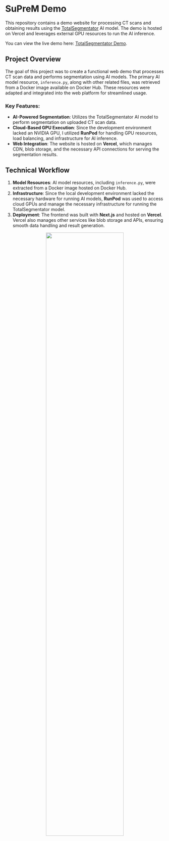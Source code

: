 # SuPreM Demo

This repository contains a demo website for processing CT scans and obtaining results using the [TotalSegmentator](https://github.com/wasserth/TotalSegmentator) AI model. The demo is hosted on Vercel and leverages external GPU resources to run the AI inference.

You can view the live demo here: [TotalSegmentator Demo](https://su-pre-m-demo-8n9pbxhkz-ethan-lees-projects-51d2fc73.vercel.app/).

## Project Overview

The goal of this project was to create a functional web demo that processes CT scan data and performs segmentation using AI models. The primary AI model resource, `inference.py`, along with other related files, was retrieved from a Docker image available on Docker Hub. These resources were adapted and integrated into the web platform for streamlined usage.

### Key Features:
- **AI-Powered Segmentation**: Utilizes the TotalSegmentator AI model to perform segmentation on uploaded CT scan data.
- **Cloud-Based GPU Execution**: Since the development environment lacked an NVIDIA GPU, I utilized **RunPod** for handling GPU resources, load balancing, and infrastructure for AI inference.
- **Web Integration**: The website is hosted on **Vercel**, which manages CDN, blob storage, and the necessary API connections for serving the segmentation results.

## Technical Workflow

1. **Model Resources**: AI model resources, including `inference.py`, were extracted from a Docker image hosted on Docker Hub.
2. **Infrastructure**: Since the local development environment lacked the necessary hardware for running AI models, **RunPod** was used to access cloud GPUs and manage the necessary infrastructure for running the TotalSegmentator model.
3. **Deployment**: The frontend was built with **Next.js** and hosted on **Vercel**. Vercel also manages other services like blob storage and APIs, ensuring smooth data handling and result generation.

<p>
  <div align="center">
    <img width="70%" src="https://github.com/AstroHyo/SuPreM_demo/blob/main/nextjs/public/SuPreM_demo_Screenshot.png">
  </div>
</p>

